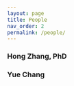 ```yaml
---
layout: page
title: People
nav_order: 2
permalink: /people/
---
```


### Hong Zhang, PhD

### Yue Chang

